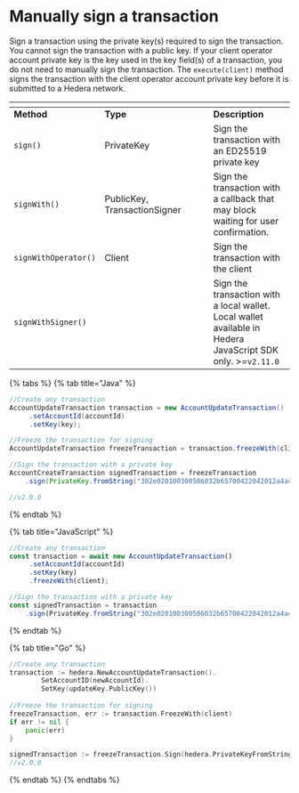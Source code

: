 # Manually sign a transaction

Sign a transaction using the private key(s) required to sign the transaction. You cannot sign the transaction with a public key. If your client operator account private key is the key used in the key field(s) of a transaction, you do not need to manually sign the transaction. The `execute(client)` method signs the transaction with the client operator account private key before it is submitted to a Hedera network.

<table data-header-hidden><thead><tr><th></th><th width="179.33333333333331"></th><th></th></tr></thead><tbody><tr><td><strong>Method</strong></td><td><strong>Type</strong></td><td><strong>Description</strong></td></tr><tr><td><code>sign()</code></td><td>PrivateKey</td><td>Sign the transaction with an ED25519 private key</td></tr><tr><td><code>signWith()</code></td><td>PublicKey, TransactionSigner</td><td>Sign the transaction with a callback that may block waiting for user confirmation.</td></tr><tr><td><code>signWithOperator()</code></td><td>Client</td><td>Sign the transaction with the client</td></tr><tr><td><code>signWithSigner()</code></td><td></td><td>Sign the transaction with a local wallet. Local wallet available in Hedera JavaScript SDK only. >=<code>v2.11.0</code></td></tr></tbody></table>

{% tabs %}
{% tab title="Java" %}
```java
//Create any transaction
AccountUpdateTransaction transaction = new AccountUpdateTransaction()
     .setAccountId(accountId)
     .setKey(key);

//Freeze the transaction for signing
AccountUpdateTransaction freezeTransaction = transaction.freezeWith(client);

//Sign the transaction with a private key
AccountCreateTransaction signedTransaction = freezeTransaction
    .sign(PrivateKey.fromString("302e020100300506032b65700422042012a4a4add3d885bd61d7ce5cff88c5ef2d510651add00a7f64cb90de3359bc5c"));

//v2.0.0    
```
{% endtab %}

{% tab title="JavaScript" %}
```javascript
//Create any transaction
const transaction = await new AccountUpdateTransaction()
     .setAccountId(accountId)
     .setKey(key)
     .freezeWith(client);

//Sign the transaction with a private key
const signedTransaction = transaction
    .sign(PrivateKey.fromString("302e020100300506032b65700422042012a4a4add3d885bd61d7ce5cff88c5ef2d510651add00a7f64cb90de3359bc5c"));
```
{% endtab %}

{% tab title="Go" %}
```go
//Create any transaction
transaction := hedera.NewAccountUpdateTransaction().
		SetAccountID(newAccountId).
		SetKey(updateKey.PublicKey())
	
//Freeze the transaction for signing
freezeTransaction, err := transaction.FreezeWith(client)
if err != nil {
    panic(err)
}

signedTransaction := freezeTransaction.Sign(hedera.PrivateKeyFromString("302e020100300506032b65700422042012a4a4add3d885bd61d7ce5cff88c5ef2d510651add00a7f64cb90de3359bc5c"))
//v2.0.0
```
{% endtab %}
{% endtabs %}
